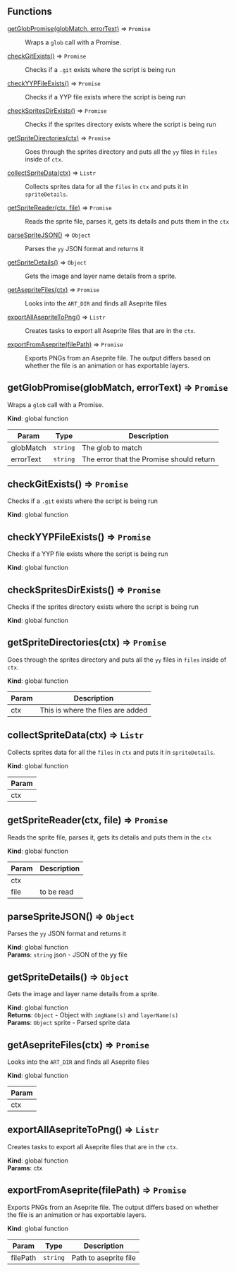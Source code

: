 ## Functions

<dl>
<dt><a href="#getGlobPromise">getGlobPromise(globMatch, errorText)</a> ⇒ <code>Promise</code></dt>
<dd><p>Wraps a <code>glob</code> call with a Promise.</p>
</dd>
<dt><a href="#checkGitExists">checkGitExists()</a> ⇒ <code>Promise</code></dt>
<dd><p>Checks if a <code>.git</code> exists where the script is being run</p>
</dd>
<dt><a href="#checkYYPFileExists">checkYYPFileExists()</a> ⇒ <code>Promise</code></dt>
<dd><p>Checks if a YYP file exists where the script is being run</p>
</dd>
<dt><a href="#checkSpritesDirExists">checkSpritesDirExists()</a> ⇒ <code>Promise</code></dt>
<dd><p>Checks if the sprites directory exists where the script is being run</p>
</dd>
<dt><a href="#getSpriteDirectories">getSpriteDirectories(ctx)</a> ⇒ <code>Promise</code></dt>
<dd><p>Goes through the sprites directory and puts all the <code>yy</code> files
in <code>files</code> inside of <code>ctx</code>.</p>
</dd>
<dt><a href="#collectSpriteData">collectSpriteData(ctx)</a> ⇒ <code>Listr</code></dt>
<dd><p>Collects sprites data for all the <code>files</code> in <code>ctx</code> and puts
it in <code>spriteDetails</code>.</p>
</dd>
<dt><a href="#getSpriteReader">getSpriteReader(ctx, file)</a> ⇒ <code>Promise</code></dt>
<dd><p>Reads the sprite file, parses it, gets its details and puts them
in the <code>ctx</code></p>
</dd>
<dt><a href="#parseSpriteJSON">parseSpriteJSON()</a> ⇒ <code>Object</code></dt>
<dd><p>Parses the <code>yy</code> JSON format and returns it</p>
</dd>
<dt><a href="#getSpriteDetails">getSpriteDetails()</a> ⇒ <code>Object</code></dt>
<dd><p>Gets the image and layer name details from a sprite.</p>
</dd>
<dt><a href="#getAsepriteFiles">getAsepriteFiles(ctx)</a> ⇒ <code>Promise</code></dt>
<dd><p>Looks into the <code>ART_DIR</code> and finds all Aseprite files</p>
</dd>
<dt><a href="#exportAllAsepriteToPng">exportAllAsepriteToPng()</a> ⇒ <code>Listr</code></dt>
<dd><p>Creates tasks to export all Aseprite files that are in the
<code>ctx</code>.</p>
</dd>
<dt><a href="#exportFromAseprite">exportFromAseprite(filePath)</a> ⇒ <code>Promise</code></dt>
<dd><p>Exports PNGs from an Aseprite file. The output differs
based on whether the file is an animation or has exportable
layers.</p>
</dd>
</dl>

<a name="getGlobPromise"></a>

## getGlobPromise(globMatch, errorText) ⇒ <code>Promise</code>
Wraps a `glob` call with a Promise.

**Kind**: global function  

| Param | Type | Description |
| --- | --- | --- |
| globMatch | <code>string</code> | The glob to match |
| errorText | <code>string</code> | The error that the Promise should return |

<a name="checkGitExists"></a>

## checkGitExists() ⇒ <code>Promise</code>
Checks if a `.git` exists where the script is being run

**Kind**: global function  
<a name="checkYYPFileExists"></a>

## checkYYPFileExists() ⇒ <code>Promise</code>
Checks if a YYP file exists where the script is being run

**Kind**: global function  
<a name="checkSpritesDirExists"></a>

## checkSpritesDirExists() ⇒ <code>Promise</code>
Checks if the sprites directory exists where the script is being run

**Kind**: global function  
<a name="getSpriteDirectories"></a>

## getSpriteDirectories(ctx) ⇒ <code>Promise</code>
Goes through the sprites directory and puts all the `yy` files
in `files` inside of `ctx`.

**Kind**: global function  

| Param | Description |
| --- | --- |
| ctx | This is where the files are added |

<a name="collectSpriteData"></a>

## collectSpriteData(ctx) ⇒ <code>Listr</code>
Collects sprites data for all the `files` in `ctx` and puts
it in `spriteDetails`.

**Kind**: global function  

| Param |
| --- |
| ctx | 

<a name="getSpriteReader"></a>

## getSpriteReader(ctx, file) ⇒ <code>Promise</code>
Reads the sprite file, parses it, gets its details and puts them
in the `ctx`

**Kind**: global function  

| Param | Description |
| --- | --- |
| ctx |  |
| file | to be read |

<a name="parseSpriteJSON"></a>

## parseSpriteJSON() ⇒ <code>Object</code>
Parses the `yy` JSON format and returns it

**Kind**: global function  
**Params**: <code>string</code> json - JSON of the yy file  
<a name="getSpriteDetails"></a>

## getSpriteDetails() ⇒ <code>Object</code>
Gets the image and layer name details from a sprite.

**Kind**: global function  
**Returns**: <code>Object</code> - Object with `imgName(s)` and `layerName(s)`  
**Params**: <code>Object</code> sprite - Parsed sprite data  
<a name="getAsepriteFiles"></a>

## getAsepriteFiles(ctx) ⇒ <code>Promise</code>
Looks into the `ART_DIR` and finds all Aseprite files

**Kind**: global function  

| Param |
| --- |
| ctx | 

<a name="exportAllAsepriteToPng"></a>

## exportAllAsepriteToPng() ⇒ <code>Listr</code>
Creates tasks to export all Aseprite files that are in the
`ctx`.

**Kind**: global function  
**Params**: ctx  
<a name="exportFromAseprite"></a>

## exportFromAseprite(filePath) ⇒ <code>Promise</code>
Exports PNGs from an Aseprite file. The output differs
based on whether the file is an animation or has exportable
layers.

**Kind**: global function  

| Param | Type | Description |
| --- | --- | --- |
| filePath | <code>string</code> | Path to aseprite file |

